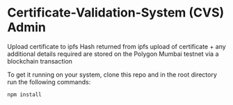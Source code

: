 # Certificate-Validation-System (CVS) Admin

Upload certificate to ipfs
Hash returned from ipfs upload of certificate + any additional details required are stored on the Polygon Mumbai testnet via a blockchain transaction

To get it running on your system, clone this repo and in the root directory run the following commands:

```shell
npm install
```
